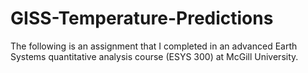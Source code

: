 # GISS-Temperature-Predictions
The following is an assignment that I completed in an advanced Earth Systems quantitative analysis course (ESYS 300) at McGill University. 
